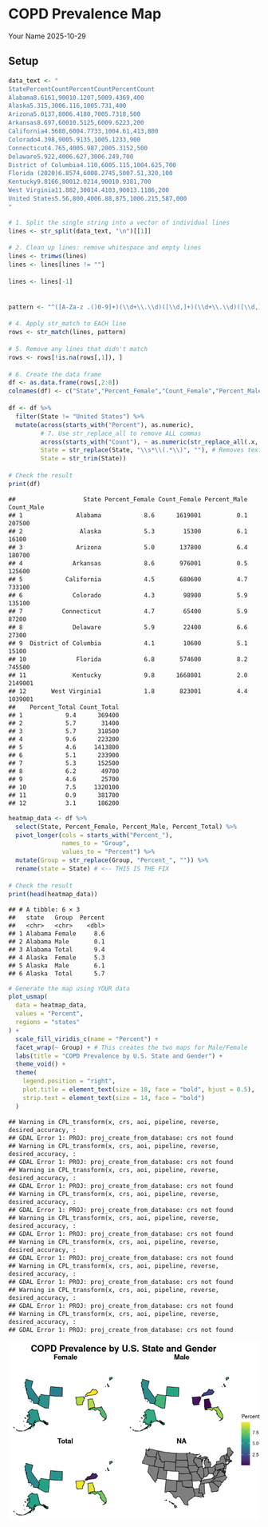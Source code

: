 COPD Prevalence Map
================
Your Name
2025-10-29

## Setup

``` r
data_text <- "
StatePercentCountPercentCountPercentCount
Alabama8.6161,90010.1207,5009.4369,400
Alaska5.315,3006.116,1005.731,400
Arizona5.0137,8006.4180,7005.7318,500
Arkansas8.697,60010.5125,6009.6223,200
California4.5680,6004.7733,1004.61,413,800
Colorado4.398,9005.9135,1005.1233,900
Connecticut4.765,4005.987,2005.3152,500
Delaware5.922,4006.627,3006.249,700
District of Columbia4.110,6005.115,1004.625,700
Florida (2020)6.8574,6008.2745,5007.51,320,100
Kentucky9.8166,80012.0214,90010.9381,700
West Virginia11.882,30014.4103,90013.1186,200
United States5.56,800,4006.88,875,1006.215,587,000
"
```

``` r
# 1. Split the single string into a vector of individual lines
lines <- str_split(data_text, "\n")[[1]]

# 2. Clean up lines: remove whitespace and empty lines
lines <- trimws(lines)
lines <- lines[lines != ""]

lines <- lines[-1]


pattern <- "^([A-Za-z .()0-9]+)(\\d+\\.\\d)([\\d,]+)(\\d+\\.\\d)([\\d,]+)(\\d+\\.\\d)([\\d,]+)$"

# 4. Apply str_match to EACH line
rows <- str_match(lines, pattern)

# 5. Remove any lines that didn't match
rows <- rows[!is.na(rows[,1]), ]

# 6. Create the data frame
df <- as.data.frame(rows[,2:8])
colnames(df) <- c("State","Percent_Female","Count_Female","Percent_Male","Count_Male","Percent_Total","Count_Total")

df <- df %>%
  filter(State != "United States") %>%
  mutate(across(starts_with("Percent"), as.numeric),
         # 7. Use str_replace_all to remove ALL commas
         across(starts_with("Count"), ~ as.numeric(str_replace_all(.x, ",", ""))),
         State = str_replace(State, "\\s*\\(.*\\)", ""), # Removes text in parentheses
         State = str_trim(State))

# Check the result
print(df)
```

    ##                   State Percent_Female Count_Female Percent_Male Count_Male
    ## 1               Alabama            8.6      1619001          0.1     207500
    ## 2                Alaska            5.3        15300          6.1      16100
    ## 3               Arizona            5.0       137800          6.4     180700
    ## 4              Arkansas            8.6       976001          0.5     125600
    ## 5            California            4.5       680600          4.7     733100
    ## 6              Colorado            4.3        98900          5.9     135100
    ## 7           Connecticut            4.7        65400          5.9      87200
    ## 8              Delaware            5.9        22400          6.6      27300
    ## 9  District of Columbia            4.1        10600          5.1      15100
    ## 10              Florida            6.8       574600          8.2     745500
    ## 11             Kentucky            9.8      1668001          2.0    2149001
    ## 12       West Virginia1            1.8       823001          4.4    1039001
    ##    Percent_Total Count_Total
    ## 1            9.4      369400
    ## 2            5.7       31400
    ## 3            5.7      318500
    ## 4            9.6      223200
    ## 5            4.6     1413800
    ## 6            5.1      233900
    ## 7            5.3      152500
    ## 8            6.2       49700
    ## 9            4.6       25700
    ## 10           7.5     1320100
    ## 11           0.9      381700
    ## 12           3.1      186200

``` r
heatmap_data <- df %>%
  select(State, Percent_Female, Percent_Male, Percent_Total) %>%
  pivot_longer(cols = starts_with("Percent_"),
               names_to = "Group",
               values_to = "Percent") %>%
  mutate(Group = str_replace(Group, "Percent_", "")) %>%
  rename(state = State) # <-- THIS IS THE FIX

# Check the result
print(head(heatmap_data))
```

    ## # A tibble: 6 × 3
    ##   state   Group  Percent
    ##   <chr>   <chr>    <dbl>
    ## 1 Alabama Female     8.6
    ## 2 Alabama Male       0.1
    ## 3 Alabama Total      9.4
    ## 4 Alaska  Female     5.3
    ## 5 Alaska  Male       6.1
    ## 6 Alaska  Total      5.7

``` r
# Generate the map using YOUR data
plot_usmap(
  data = heatmap_data, 
  values = "Percent",
  regions = "states"
) +
  scale_fill_viridis_c(name = "Percent") +
  facet_wrap(~ Group) + # This creates the two maps for Male/Female
  labs(title = "COPD Prevalence by U.S. State and Gender") +
  theme_void() +
  theme(
    legend.position = "right",
    plot.title = element_text(size = 18, face = "bold", hjust = 0.5),
    strip.text = element_text(size = 14, face = "bold")
  )
```

    ## Warning in CPL_transform(x, crs, aoi, pipeline, reverse, desired_accuracy, :
    ## GDAL Error 1: PROJ: proj_create_from_database: crs not found
    ## Warning in CPL_transform(x, crs, aoi, pipeline, reverse, desired_accuracy, :
    ## GDAL Error 1: PROJ: proj_create_from_database: crs not found
    ## Warning in CPL_transform(x, crs, aoi, pipeline, reverse, desired_accuracy, :
    ## GDAL Error 1: PROJ: proj_create_from_database: crs not found
    ## Warning in CPL_transform(x, crs, aoi, pipeline, reverse, desired_accuracy, :
    ## GDAL Error 1: PROJ: proj_create_from_database: crs not found
    ## Warning in CPL_transform(x, crs, aoi, pipeline, reverse, desired_accuracy, :
    ## GDAL Error 1: PROJ: proj_create_from_database: crs not found
    ## Warning in CPL_transform(x, crs, aoi, pipeline, reverse, desired_accuracy, :
    ## GDAL Error 1: PROJ: proj_create_from_database: crs not found
    ## Warning in CPL_transform(x, crs, aoi, pipeline, reverse, desired_accuracy, :
    ## GDAL Error 1: PROJ: proj_create_from_database: crs not found
    ## Warning in CPL_transform(x, crs, aoi, pipeline, reverse, desired_accuracy, :
    ## GDAL Error 1: PROJ: proj_create_from_database: crs not found
    ## Warning in CPL_transform(x, crs, aoi, pipeline, reverse, desired_accuracy, :
    ## GDAL Error 1: PROJ: proj_create_from_database: crs not found

![](Heatmap_files/figure-gfm/unnamed-chunk-4-1.png)<!-- -->
